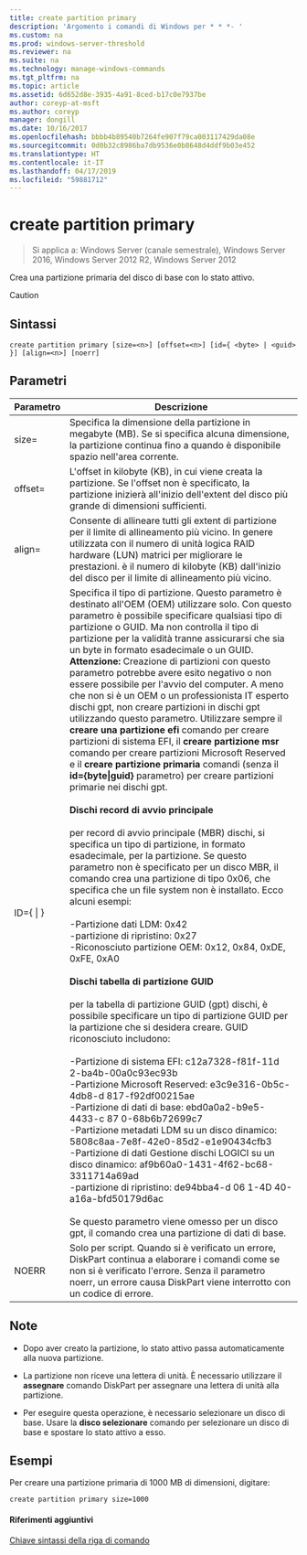 ```yaml
---
title: create partition primary
description: 'Argomento i comandi di Windows per * * *- '
ms.custom: na
ms.prod: windows-server-threshold
ms.reviewer: na
ms.suite: na
ms.technology: manage-windows-commands
ms.tgt_pltfrm: na
ms.topic: article
ms.assetid: 6d652d8e-3935-4a91-8ced-b17c0e7937be
author: coreyp-at-msft
ms.author: coreyp
manager: dongill
ms.date: 10/16/2017
ms.openlocfilehash: bbbb4b89540b7264fe907f79ca003117429da08e
ms.sourcegitcommit: 0d0b32c8986ba7db9536e0b8648d4ddf9b03e452
ms.translationtype: HT
ms.contentlocale: it-IT
ms.lasthandoff: 04/17/2019
ms.locfileid: "59881712"
---
```

# <a name="create-partition-primary"></a>create partition primary

>Si applica a: Windows Server (canale semestrale), Windows Server 2016, Windows Server 2012 R2, Windows Server 2012

Crea una partizione primaria del disco di base con lo stato attivo.  
  
> [!CAUTION]  
  
  
  
## <a name="syntax"></a>Sintassi  
  
```  
create partition primary [size=<n>] [offset=<n>] [id={ <byte> | <guid> }] [align=<n>] [noerr]  
```  
  
## <a name="parameters"></a>Parametri  
  
|Parametro|Descrizione|  
|-------|--------|  
|size\=<n>|Specifica la dimensione della partizione in megabyte \(MB\). Se si specifica alcuna dimensione, la partizione continua fino a quando è disponibile spazio nell'area corrente.|  
|offset\=<n>|L'offset in kilobyte \(KB\), in cui viene creata la partizione. Se l'offset non è specificato, la partizione inizierà all'inizio dell'extent del disco più grande di dimensioni sufficienti.|  
|align\=<n>|Consente di allineare tutti gli extent di partizione per il limite di allineamento più vicino. In genere utilizzata con il numero di unità logica RAID hardware \(LUN\) matrici per migliorare le prestazioni. <n> è il numero di kilobyte \(KB\) dall'inizio del disco per il limite di allineamento più vicino.|  
|ID\={ <byte> &#124; <guid> }|Specifica il tipo di partizione. Questo parametro è destinato all'OEM \(OEM\) utilizzare solo. Con questo parametro è possibile specificare qualsiasi tipo di partizione o GUID. Ma non controlla il tipo di partizione per la validità tranne assicurarsi che sia un byte in formato esadecimale o un GUID. **Attenzione:** Creazione di partizioni con questo parametro potrebbe avere esito negativo o non essere possibile per l'avvio del computer. A meno che non si è un OEM o un professionista IT esperto dischi gpt, non creare partizioni in dischi gpt utilizzando questo parametro. Utilizzare sempre il **creare una partizione efi** comando per creare partizioni di sistema EFI, il **creare partizione msr** comando per creare partizioni Microsoft Reserved e il **creare partizione primaria** comandi \(senza il **id\={byte&#124;guid}** parametro\) per creare partizioni primarie nei dischi gpt.<br /><br />**Dischi record di avvio principale**<br /><br />per record di avvio principale \(MBR\) dischi, si specifica un tipo di partizione, in formato esadecimale, per la partizione. Se questo parametro non è specificato per un disco MBR, il comando crea una partizione di tipo 0x06, che specifica che un file system non è installato. Ecco alcuni esempi:<br /><br />-Partizione dati LDM: 0x42<br />-partizione di ripristino: 0x27<br />-Riconosciuto partizione OEM: 0x12, 0x84, 0xDE, 0xFE, 0xA0<br /><br />**Dischi tabella di partizione GUID**<br /><br />per la tabella di partizione GUID \(gpt\) dischi, è possibile specificare un tipo di partizione GUID per la partizione che si desidera creare. GUID riconosciuto includono:<br /><br />-Partizione di sistema EFI: c12a7328\-f81f\-11d 2\-ba4b\-00a0c93ec93b<br />-Partizione Microsoft Reserved: e3c9e316\-0b5c\-4db8\-d 817\-f92df00215ae<br />-Partizione di dati di base: ebd0a0a2\-b9e5\-4433\-c 87 0\-68b6b72699c7<br />-Partizione metadati LDM su un disco dinamico: 5808c8aa\-7e8f\-42e0\-85d2\-e1e90434cfb3<br />-Partizione di dati Gestione dischi LOGICI su un disco dinamico: af9b60a0\-1431\-4f62\-bc68\-3311714a69ad<br />-partizione di ripristino: de94bba4\-d 06 1\-4D 40\-a16a\-bfd50179d6ac<br /><br />Se questo parametro viene omesso per un disco gpt, il comando crea una partizione di dati di base.|  
|NOERR|Solo per script. Quando si è verificato un errore, DiskPart continua a elaborare i comandi come se non si è verificato l'errore. Senza il parametro noerr, un errore causa DiskPart viene interrotto con un codice di errore.|  
  
## <a name="remarks"></a>Note  
  
-   Dopo aver creato la partizione, lo stato attivo passa automaticamente alla nuova partizione.  
  
-   La partizione non riceve una lettera di unità. È necessario utilizzare il **assegnare** comando DiskPart per assegnare una lettera di unità alla partizione.  
  
-   Per eseguire questa operazione, è necessario selezionare un disco di base. Usare la **disco selezionare** comando per selezionare un disco di base e spostare lo stato attivo a esso.  
  
## <a name="BKMK_examples"></a>Esempi  
Per creare una partizione primaria di 1000 MB di dimensioni, digitare:  
  
```  
create partition primary size=1000  
```  
  
#### <a name="additional-references"></a>Riferimenti aggiuntivi  
[Chiave sintassi della riga di comando](command-line-syntax-key.md)  
  

  

